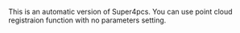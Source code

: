 This is an automatic version of Super4pcs. You can use point cloud registraion function with no parameters setting.
